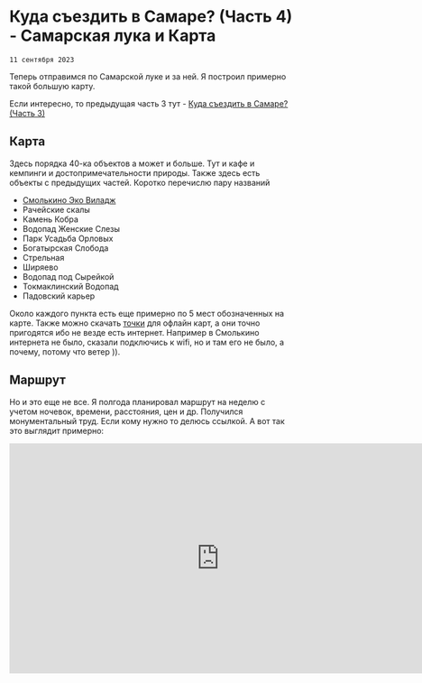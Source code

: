 <!--
{
  "draft": false,
  "tags": ["Путешествие"]
}
-->

# Куда съездить в Самаре? (Часть 4) - Самарская лука и Карта

```blogEnginePageDate
11 сентября 2023
```

Теперь отправимся по Самарской луке и за ней. Я построил примерно такой большую карту.

Если интересно, то предыдущая часть 3 тут - [Куда съездить в Самаре? (Часть 3)](../КудаСъездитьВСамареЧасть3)

## Карта

Здесь порядка 40-ка объектов а может и больше. Тут и кафе и кемпинги и достопримечательности природы. Также здесь есть
объекты с предыдущих частей. Коротко перечислю пару названий

* [Смолькино Эко Виладж](https://campglamp.ru/catalog/glemping-smolkino-eko-villadzh-263)
* Рачейские скалы
* Камень Кобра
* Водопад Женские Слезы
* Парк Усадьба Орловых
* Богатырская Слобода
* Стрельная
* Ширяево
* Водопад под Сырейкой
* Токмаклинский Водопад
* Падовский карьер

Около каждого пункта есть еще примерно по 5 мест обозначенных на карте. Также можно
скачать [точки](Лето-v-3_18-04-2023_21-29-43.kml) для офлайн карт, а они
точно пригодятся ибо не везде есть интернет. Например в Смолькино интернета не было, сказали подключись к wifi, но и там
его не было, а почему, потому что ветер )).

## Маршрут

Но и это еще не все. Я полгода планировал маршрут на неделю с учетом ночевок, времени, расстояния, цен и др. Получился
монументальный труд. Если кому нужно то делюсь ссылкой. А вот так это выглядит примерно:

<iframe src="https://yandex.com/map-widget/v1/?um=constructor%3Acded35aa4fef4c2ab6e7586964d54a7bd14432688249d0b7aa13c7ddb04634c5&amp;source=constructor" width="744" height="408" frameborder="0"></iframe>